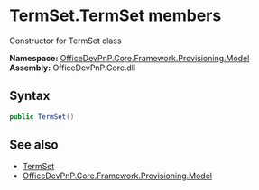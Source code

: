 # TermSet.TermSet members 
 Constructor for TermSet class   

**Namespace:** [OfficeDevPnP.Core.Framework.Provisioning.Model](OfficeDevPnP.Core.Framework.Provisioning.Model.md)  
**Assembly:** OfficeDevPnP.Core.dll  
## Syntax
```C#
public TermSet()
```
## See also
- [TermSet](OfficeDevPnP.Core.Framework.Provisioning.Model.TermSet.md)
- [OfficeDevPnP.Core.Framework.Provisioning.Model](OfficeDevPnP.Core.Framework.Provisioning.Model.md)
